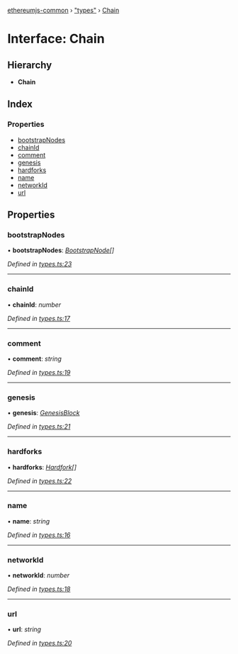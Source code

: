 [ethereumjs-common](../README.md) › ["types"](../modules/_types_.md) › [Chain](_types_.chain.md)

# Interface: Chain

## Hierarchy

* **Chain**

## Index

### Properties

* [bootstrapNodes](_types_.chain.md#bootstrapnodes)
* [chainId](_types_.chain.md#chainid)
* [comment](_types_.chain.md#comment)
* [genesis](_types_.chain.md#genesis)
* [hardforks](_types_.chain.md#hardforks)
* [name](_types_.chain.md#name)
* [networkId](_types_.chain.md#networkid)
* [url](_types_.chain.md#url)

## Properties

###  bootstrapNodes

• **bootstrapNodes**: *[BootstrapNode](_types_.bootstrapnode.md)[]*

*Defined in [types.ts:23](https://github.com/ethereumjs/ethereumjs-vm/blob/master/packages/common/src/types.ts#L23)*

___

###  chainId

• **chainId**: *number*

*Defined in [types.ts:17](https://github.com/ethereumjs/ethereumjs-vm/blob/master/packages/common/src/types.ts#L17)*

___

###  comment

• **comment**: *string*

*Defined in [types.ts:19](https://github.com/ethereumjs/ethereumjs-vm/blob/master/packages/common/src/types.ts#L19)*

___

###  genesis

• **genesis**: *[GenesisBlock](_types_.genesisblock.md)*

*Defined in [types.ts:21](https://github.com/ethereumjs/ethereumjs-vm/blob/master/packages/common/src/types.ts#L21)*

___

###  hardforks

• **hardforks**: *[Hardfork](_types_.hardfork.md)[]*

*Defined in [types.ts:22](https://github.com/ethereumjs/ethereumjs-vm/blob/master/packages/common/src/types.ts#L22)*

___

###  name

• **name**: *string*

*Defined in [types.ts:16](https://github.com/ethereumjs/ethereumjs-vm/blob/master/packages/common/src/types.ts#L16)*

___

###  networkId

• **networkId**: *number*

*Defined in [types.ts:18](https://github.com/ethereumjs/ethereumjs-vm/blob/master/packages/common/src/types.ts#L18)*

___

###  url

• **url**: *string*

*Defined in [types.ts:20](https://github.com/ethereumjs/ethereumjs-vm/blob/master/packages/common/src/types.ts#L20)*
